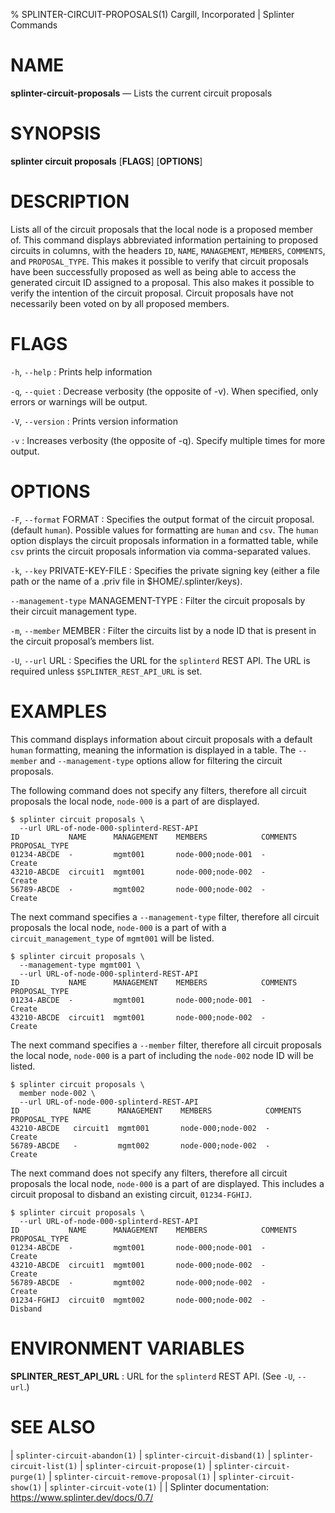 % SPLINTER-CIRCUIT-PROPOSALS(1) Cargill, Incorporated | Splinter Commands
<!--
  Copyright 2018-2022 Cargill Incorporated
  Licensed under Creative Commons Attribution 4.0 International License
  https://creativecommons.org/licenses/by/4.0/
-->

NAME
====

**splinter-circuit-proposals** — Lists the current circuit proposals

SYNOPSIS
========
**splinter circuit proposals** \[**FLAGS**\] \[**OPTIONS**\]

DESCRIPTION
===========
Lists all of the circuit proposals that the local node is a proposed member of.
This command displays abbreviated information pertaining to proposed circuits in
columns, with the headers `ID`, `NAME`, `MANAGEMENT`, `MEMBERS`, `COMMENTS`, and
`PROPOSAL_TYPE`. This makes it possible to verify that circuit proposals have
been successfully proposed as well as being able to access the generated
circuit ID assigned to a proposal. This also makes it possible to verify the
intention of the circuit proposal. Circuit proposals have not necessarily been
voted on by all proposed members.

FLAGS
=====
`-h`, `--help`
: Prints help information

`-q`, `--quiet`
: Decrease verbosity (the opposite of -v). When specified, only errors or
  warnings will be output.

`-V`, `--version`
: Prints version information

`-v`
: Increases verbosity (the opposite of -q). Specify multiple times for more
  output.

OPTIONS
=======
`-F`, `--format` FORMAT
: Specifies the output format of the circuit proposal. (default `human`).
  Possible values for formatting are `human` and `csv`. The `human` option
  displays the circuit proposals information in a formatted table, while `csv`
  prints the circuit proposals information via comma-separated values.

`-k`, `--key` PRIVATE-KEY-FILE
: Specifies the private signing key (either a file path or the name of a
  .priv file in $HOME/.splinter/keys).

`--management-type` MANAGEMENT-TYPE
: Filter the circuit proposals by their circuit management type.

`-m`, `--member` MEMBER
: Filter the circuits list by a node ID that is present in the circuit
  proposal’s members list.

`-U`, `--url` URL
: Specifies the URL for the `splinterd` REST API. The URL is required unless
  `$SPLINTER_REST_API_URL` is set.

EXAMPLES
========
This command displays information about circuit proposals with a default `human`
formatting, meaning the information is displayed in a table. The `--member` and
`--management-type` options allow for filtering the circuit proposals.

The following command does not specify any filters, therefore all circuit
proposals the local node, `node-000` is a part of are displayed.
```
$ splinter circuit proposals \
  --url URL-of-node-000-splinterd-REST-API
ID           NAME      MANAGEMENT    MEMBERS            COMMENTS  PROPOSAL_TYPE
01234-ABCDE  -         mgmt001       node-000;node-001  -         Create
43210-ABCDE  circuit1  mgmt001       node-000;node-002  -         Create
56789-ABCDE  -         mgmt002       node-000;node-002  -         Create
```

The next command specifies a `--management-type` filter, therefore all circuit
proposals the local node, `node-000` is a part of with a
`circuit_management_type` of `mgmt001` will be listed.
```
$ splinter circuit proposals \
  --management-type mgmt001 \
  --url URL-of-node-000-splinterd-REST-API
ID           NAME      MANAGEMENT    MEMBERS            COMMENTS  PROPOSAL_TYPE
01234-ABCDE  -         mgmt001       node-000;node-001  -         Create
43210-ABCDE  circuit1  mgmt001       node-000;node-002  -         Create
```

The next command specifies a `--member` filter, therefore all circuit proposals
the local node, `node-000` is a part of including the `node-002`
node ID will be listed.
```
$ splinter circuit proposals \
  member node-002 \
  --url URL-of-node-000-splinterd-REST-API
ID            NAME      MANAGEMENT    MEMBERS            COMMENTS  PROPOSAL_TYPE
43210-ABCDE   circuit1  mgmt001       node-000;node-002  -         Create
56789-ABCDE   -         mgmt002       node-000;node-002  -         Create
```

The next command does not specify any filters, therefore all circuit
proposals the local node, `node-000` is a part of are displayed. This
includes a circuit proposal to disband an existing circuit, `01234-FGHIJ`.
```
$ splinter circuit proposals \
  --url URL-of-node-000-splinterd-REST-API
ID           NAME      MANAGEMENT    MEMBERS            COMMENTS  PROPOSAL_TYPE
01234-ABCDE  -         mgmt001       node-000;node-001  -         Create
43210-ABCDE  circuit1  mgmt001       node-000;node-002  -         Create
56789-ABCDE  -         mgmt002       node-000;node-002  -         Create
01234-FGHIJ  circuit0  mgmt002       node-000;node-002  -         Disband
```

ENVIRONMENT VARIABLES
=====================
**SPLINTER_REST_API_URL**
: URL for the `splinterd` REST API. (See `-U`, `--url`.)

SEE ALSO
========
| `splinter-circuit-abandon(1)`
| `splinter-circuit-disband(1)`
| `splinter-circuit-list(1)`
| `splinter-circuit-propose(1)`
| `splinter-circuit-purge(1)`
| `splinter-circuit-remove-proposal(1)`
| `splinter-circuit-show(1)`
| `splinter-circuit-vote(1)`
|
| Splinter documentation: https://www.splinter.dev/docs/0.7/
